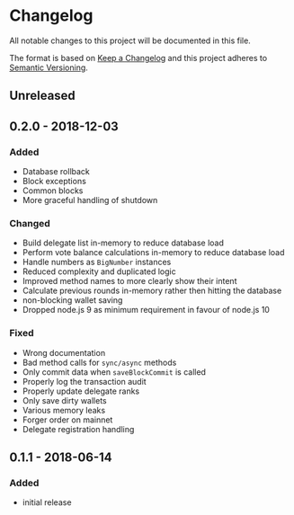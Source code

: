 # Changelog

All notable changes to this project will be documented in this file.

The format is based on [Keep a Changelog](http://keepachangelog.com/en/1.0.0/)
and this project adheres to [Semantic Versioning](http://semver.org/spec/v2.0.0.html).

## Unreleased

## 0.2.0 - 2018-12-03

### Added

- Database rollback
- Block exceptions
- Common blocks
- More graceful handling of shutdown

### Changed

- Build delegate list in-memory to reduce database load
- Perform vote balance calculations in-memory to reduce database load
- Handle numbers as `BigNumber` instances
- Reduced complexity and duplicated logic
- Improved method names to more clearly show their intent
- Calculate previous rounds in-memory rather then hitting the database
- non-blocking wallet saving
- Dropped node.js 9 as minimum requirement in favour of node.js 10

### Fixed

- Wrong documentation
- Bad method calls for `sync/async` methods
- Only commit data when `saveBlockCommit` is called
- Properly log the transaction audit
- Properly update delegate ranks
- Only save dirty wallets
- Various memory leaks
- Forger order on mainnet
- Delegate registration handling

## 0.1.1 - 2018-06-14

### Added

- initial release

